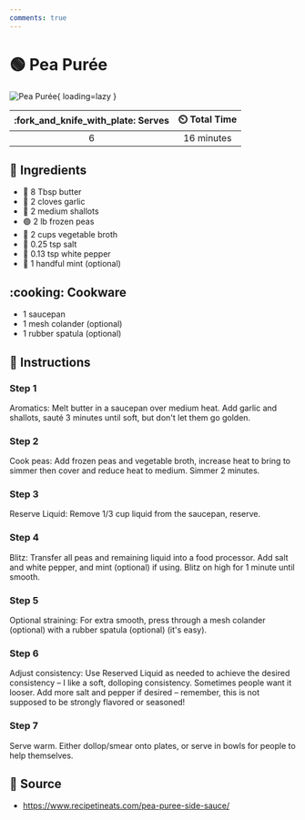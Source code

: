 ```yaml
---
comments: true
---
```

# :green_circle: Pea Purée

![Pea Purée](../assets/images/pea-purée.jpg){ loading=lazy }

| :fork_and_knife_with_plate: Serves | :timer_clock: Total Time |
|:----------------------------------:|:-----------------------: |
| 6 | 16 minutes |

## :salt: Ingredients

- :butter: 8 Tbsp butter
- :garlic: 2 cloves garlic
- :garlic: 2 medium shallots
- :green_circle: 2 lb frozen peas
- :carrot: 2 cups vegetable broth
- :salt: 0.25 tsp salt
- :salt: 0.13 tsp white pepper
- :herb: 1 handful mint (optional)

## :cooking: Cookware

- 1 saucepan
- 1 mesh colander (optional)
- 1 rubber spatula (optional)

## :pencil: Instructions

### Step 1

Aromatics: Melt butter in a saucepan over medium heat. Add garlic and shallots, sauté 3 minutes until soft, but don't
let them go golden.

### Step 2

Cook peas: Add frozen peas and vegetable broth, increase heat to bring to simmer then cover and reduce heat to medium.
Simmer 2 minutes.

### Step 3

Reserve Liquid: Remove 1/3 cup liquid from the saucepan, reserve.

### Step 4

Blitz: Transfer all peas and remaining liquid into a food processor. Add salt and white pepper, and mint (optional) if
using. Blitz on high for 1 minute until smooth.

### Step 5

Optional straining: For extra smooth, press through a mesh colander (optional) with a rubber spatula (optional) (it's
easy).

### Step 6

Adjust consistency: Use Reserved Liquid as needed to achieve the desired consistency – I like a soft, dolloping
consistency. Sometimes people want it looser. Add more salt and pepper if desired – remember, this is not supposed to
be strongly flavored or seasoned!

### Step 7

Serve warm. Either dollop/smear onto plates, or serve in bowls for people to help themselves.

## :link: Source

- <https://www.recipetineats.com/pea-puree-side-sauce/>
